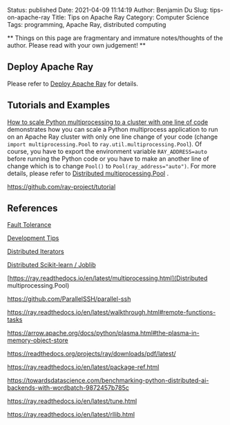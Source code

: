 Status: published
Date: 2021-04-09 11:14:19
Author: Benjamin Du
Slug: tips-on-apache-ray
Title: Tips on Apache Ray
Category: Computer Science
Tags: programming, Apache Ray, distributed computing

**
Things on this page are fragmentary and immature notes/thoughts of the author.
Please read with your own judgement!
**

## Deploy Apache Ray

Please refer to 
[Deploy Apache Ray](http://www.legendu.net/misc/blog/deploy-apache-ray/)
for details.

## Tutorials and Examples

[How to scale Python multiprocessing to a cluster with one line of code](https://medium.com/distributed-computing-with-ray/how-to-scale-python-multiprocessing-to-a-cluster-with-one-line-of-code-d19f242f60ff)
demonstrates how you can scale a Python multiprocess application 
to run on an Apache Ray cluster 
with only one line change of your code 
(change `import multiprocessing.Pool` to `ray.util.multiprocessing.Pool`).
Of course,
you have to export the environment variable `RAY_ADDRESS=auto` 
before running the Python code 
or you have to make an another line of change 
which is to change `Pool()` to `Pool(ray_address="auto")`.
For more details,
please refer to
[Distributed multiprocessing.Pool](https://ray.readthedocs.io/en/latest/multiprocessing.html)
.

https://github.com/ray-project/tutorial


## References

[Fault Tolerance](https://ray.readthedocs.io/en/latest/fault-tolerance.html#fault-tolerance)

[Development Tips](https://ray.readthedocs.io/en/latest/development.html)

[Distributed Iterators](https://ray.readthedocs.io/en/latest/iter.html)

[Distributed Scikit-learn / Joblib](https://ray.readthedocs.io/en/latest/joblib.html)

[https://ray.readthedocs.io/en/latest/multiprocessing.html](Distributed multiprocessing.Pool)

https://github.com/ParallelSSH/parallel-ssh

https://ray.readthedocs.io/en/latest/walkthrough.html#remote-functions-tasks

https://arrow.apache.org/docs/python/plasma.html#the-plasma-in-memory-object-store

https://readthedocs.org/projects/ray/downloads/pdf/latest/

https://ray.readthedocs.io/en/latest/package-ref.html

https://towardsdatascience.com/benchmarking-python-distributed-ai-backends-with-wordbatch-9872457b785c

https://ray.readthedocs.io/en/latest/tune.html

https://ray.readthedocs.io/en/latest/rllib.html
